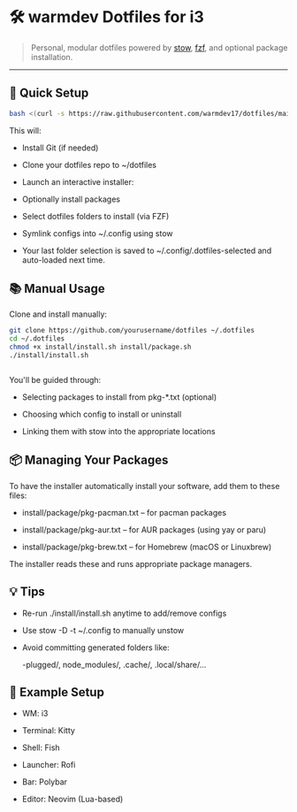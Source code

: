 # 🛠️ warmdev Dotfiles for i3

> Personal, modular dotfiles powered by [stow](https://www.gnu.org/software/stow/), [fzf](https://github.com/junegunn/fzf), and optional package installation.

---

## 🚀 Quick Setup

```bash
bash <(curl -s https://raw.githubusercontent.com/warmdev17/dotfiles/main/setup.sh)
```

This will:

- Install Git (if needed)

- Clone your dotfiles repo to ~/dotfiles

- Launch an interactive installer:

- Optionally install packages

- Select dotfiles folders to install (via FZF)

- Symlink configs into ~/.config using stow

- Your last folder selection is saved to ~/.config/.dotfiles-selected and auto-loaded next time.

## 📚 Manual Usage

Clone and install manually:

```bash
git clone https://github.com/yourusername/dotfiles ~/.dotfiles
cd ~/.dotfiles
chmod +x install/install.sh install/package.sh
./install/install.sh
```

```

```

You'll be guided through:

- Selecting packages to install from pkg-\*.txt (optional)

- Choosing which config to install or uninstall

- Linking them with stow into the appropriate locations

## 📦 Managing Your Packages

To have the installer automatically install your software, add them to these files:

- install/package/pkg-pacman.txt – for pacman packages

- install/package/pkg-aur.txt – for AUR packages (using yay or paru)

- install/package/pkg-brew.txt – for Homebrew (macOS or Linuxbrew)

The installer reads these and runs appropriate package managers.

## 💡 Tips

- Re-run ./install/install.sh anytime to add/remove configs

- Use stow -D -t ~/.config to manually unstow

- Avoid committing generated folders like:

  -plugged/, node_modules/, .cache/, .local/share/...

## 🎨 Example Setup

- WM: i3

- Terminal: Kitty

- Shell: Fish

- Launcher: Rofi

- Bar: Polybar

- Editor: Neovim (Lua-based)
